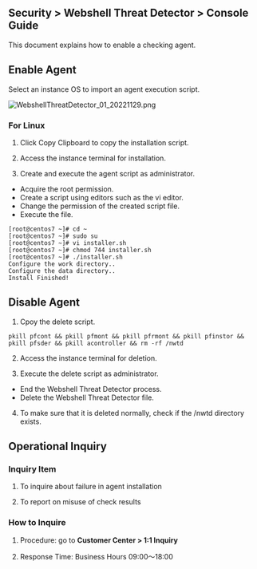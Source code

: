 ## Security > Webshell Threat Detector > Console Guide

This document explains how to enable a checking agent. 

## Enable Agent

Select an instance OS to import an agent execution script.

![WebshellThreatDetector_01_20221129.png](https://static.toastoven.net/prod_webshellthreatdetector/WebshellThreatDetector_en_01_20221129.png)

### For Linux

1. Click Copy Clipboard to copy the installation script.

2. Access the instance terminal for installation.

3. Create and execute the agent script as administrator.

* Acquire the root permission.
* Create a script using editors such as the vi editor.
* Change the permission of the created script file.
* Execute the file.
```
[root@centos7 ~]# cd ~
[root@centos7 ~]# sudo su
[root@centos7 ~]# vi installer.sh
[root@centos7 ~]# chmod 744 installer.sh
[root@centos7 ~]# ./installer.sh
Configure the work directory..
Configure the data directory..
Install Finished!
```

## Disable Agent

1. Cpoy the delete script.

```
pkill pfcont && pkill pfmont && pkill pfrmont && pkill pfinstor && pkill pfsder && pkill acontroller && rm -rf /nwtd
```

2. Access the instance terminal for deletion.

3. Execute the delete script as administrator.

* End the Webshell Threat Detector process.
* Delete the Webshell Threat Detector file.

4. To make sure that it is deleted normally, check if the /nwtd directory exists.

## Operational Inquiry

### Inquiry Item

1. To inquire about failure in agent installation

2. To report on misuse of check results

### How to Inquire

1. Procedure: go to **Customer Center > 1:1 Inquiry**

2. Response Time: Business Hours 09:00～18:00
